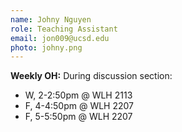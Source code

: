 ```yaml
---
name: Johny Nguyen
role: Teaching Assistant
email: jon009@ucsd.edu
photo: johny.png
---
```


**Weekly OH:** During discussion section: 
* W, 2-2:50pm @ WLH 2113
* F, 4-4:50pm @ WLH 2207
* F, 5-5:50pm @ WLH 2207
